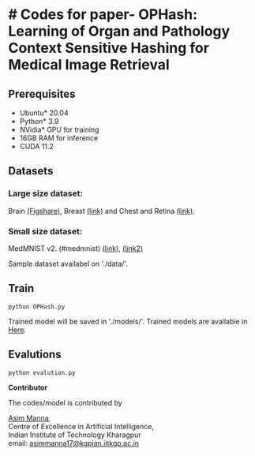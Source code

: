 # # Codes for paper-  OPHash: Learning of Organ and Pathology Context Sensitive Hashing for Medical Image Retrieval


## Prerequisites
* Ubuntu\* 20.04
* Python\* 3.9
* NVidia\* GPU for training
* 16GB RAM for inference
* CUDA 11.2


## Datasets
### Large size dataset:
  Brain [(Figshare)](https://figshare.com/articles/dataset/brain_tumor_dataset/1512427/5), Breast [(link)](https://www.kaggle.com/datasets/aryashah2k/breast-ultrasound-images-dataset) and Chest and Retina [(link)](https://data.mendeley.com/datasets/rscbjbr9sj/2).
### Small size dataset:
MedMNIST v2. (#medmnist) [(link)](https://zenodo.org/record/6496656), [(link2)](https://medmnist.com/)


Sample dataset availabel on './data/'.

## Train
```
python OPHash.py
```
Trained model will be saved in './models/'.
Trained models are available in [Here](https://iitkgpacin-my.sharepoint.com/:f:/g/personal/asimmanna17_kgpian_iitkgp_ac_in/EjehZrRXBR1BvVr6LGArxv8BiDBI3Wgk_Il_qeZJLCthwQ?e=TtqSLD).

## Evalutions

```
python evalution.py
```


**Contributor**

The codes/model is contributed  by

<a href="https://www.linkedin.com/in/asimmanna17/">Asim Manna</a>, </br>
Centre of Excellence in Artificial Intelligence, </br>
Indian Institute of Technology Kharagpur </br>
email: asimmanna17@kgpian.iitkgp.ac.in </br> 

